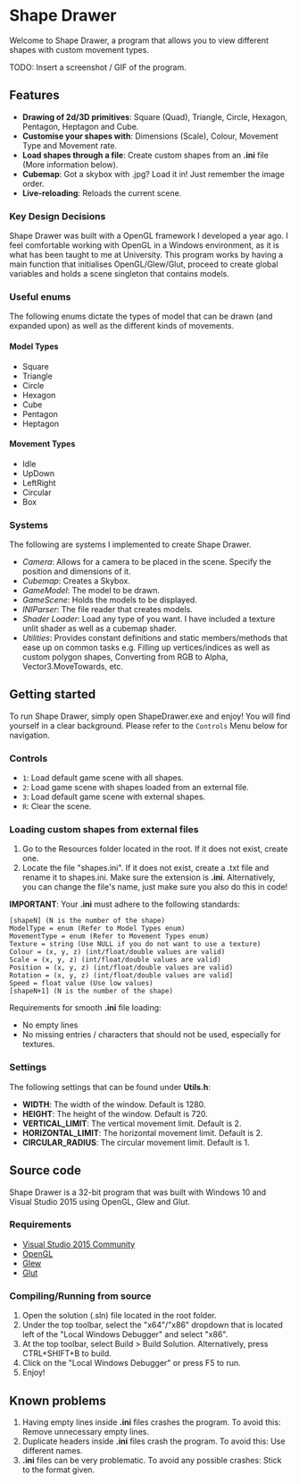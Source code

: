 # Shape Drawer

Welcome to Shape Drawer, a program that allows you to view different shapes with custom movement types.

TODO: Insert a screenshot / GIF of the program.

## Features

- **Drawing of 2d/3D primitives**: Square (Quad), Triangle, Circle, Hexagon, Pentagon, Heptagon and Cube.
- **Customise your shapes with**: Dimensions (Scale), Colour, Movement Type and Movement rate.
- **Load shapes through a file**: Create custom shapes from an **.ini** file (More information below).
- **Cubemap**: Got a skybox with .jpg? Load it in! Just remember the image order.
- **Live-reloading**: Reloads the current scene.

### Key Design Decisions

Shape Drawer was built with a OpenGL framework I developed a year ago. I feel comfortable working with OpenGL in a Windows environment, as it is what has been taught to me at University. This program works by having a main function that initialises OpenGL/Glew/Glut, proceed to create global variables and holds a scene singleton that contains models.

### Useful enums

The following enums dictate the types of model that can be drawn (and expanded upon) as well as the different kinds of movements.

#### Model Types

- Square
- Triangle
- Circle
- Hexagon
- Cube
- Pentagon
- Heptagon

#### Movement Types

- Idle
- UpDown
- LeftRight
- Circular
- Box

### Systems

The following are systems I implemented to create Shape Drawer.

- *Camera*: Allows for a camera to be placed in the scene. Specify the position and dimensions of it.
- *Cubemap*: Creates a Skybox.
- *GameModel*: The model to be drawn.
- *GameScene*: Holds the models to be displayed.
- *INIParser*: The file reader that creates models.
- *Shader Loader*: Load any type of you want. I have included a texture unlit shader as well as a cubemap shader.
- *Utilities*: Provides constant definitions and static members/methods that ease up on common tasks e.g. Filling up vertices/indices as well as custom polygon shapes, Converting from RGB to Alpha, Vector3.MoveTowards, etc.

## Getting started

To run Shape Drawer, simply open ShapeDrawer.exe and enjoy! You will find yourself in a clear background. Please refer to the `Controls` Menu below for navigation.

### Controls

- `1`: Load default game scene with all shapes.
- `2`: Load game scene with shapes loaded from an external file.
- `3`: Load default game scene with external shapes.
- `R`: Clear the scene.

### Loading custom shapes from external files

1. Go to the Resources folder located in the root. If it does not exist, create one.
2. Locate the file "shapes.ini". If it does not exist, create a .txt file and rename it to shapes.ini. Make sure the extension is **.ini**. Alternatively, you can change the file's name, just make sure you also do this in code!

**IMPORTANT**: Your **.ini** must adhere to the following standards:

```text
[shapeN] (N is the number of the shape)
ModelType = enum (Refer to Model Types enum)
MovementType = enum (Refer to Movement Types enum)
Texture = string (Use NULL if you do not want to use a texture)
Colour = (x, y, z) (int/float/double values are valid)
Scale = (x, y, z) (int/float/double values are valid)
Position = (x, y, z) (int/float/double values are valid)
Rotation = (x, y, z) (int/float/double values are valid]
Speed = float value (Use low values)
[shapeN+1] (N is the number of the shape)
```

Requirements for smooth **.ini** file loading:

- No empty lines
- No missing entries / characters that should not be used, especially for textures.

### Settings

The following settings that can be found under **Utils.h**:

- **WIDTH**: The width of the window. Default is 1280.
- **HEIGHT**: The height of the window. Default is 720.
- **VERTICAL_LIMIT**: The vertical movement limit. Default is 2.
- **HORIZONTAL_LIMIT**: The horizontal movement limit. Default is 2.
- **CIRCULAR_RADIUS**: The circular movement limit. Default is 1.

## Source code

Shape Drawer is a 32-bit program that was built with Windows 10 and Visual Studio 2015 using OpenGL, Glew and Glut.

### Requirements

- [Visual Studio 2015 Community](https://www.visualstudio.com/vs/older-downloads/)
- [OpenGL](https://www.khronos.org/opengl/wiki/Getting_Started#Downloading_OpenGL/)
- [Glew](http://glew.sourceforge.net/install.html/)
- [Glut](https://www.opengl.org/resources/libraries/glut/)

### Compiling/Running from source

1. Open the solution (.sln) file located in the root folder.
2. Under the top toolbar, select the "x64"/"x86" dropdown that is located left of the "Local Windows Debugger" and select "x86".
3. At the top toolbar, select Build > Build Solution. Alternatively, press CTRL+SHIFT+B to build.
4. Click on the "Local Windows Debugger" or press F5 to run.
5. Enjoy!

## Known problems

1. Having empty lines inside **.ini** files crashes the program. To avoid this: Remove unnecessary empty lines.
2. Duplicate headers inside **.ini** files crash the program. To avoid this: Use different names.
3. **.ini** files can be very problematic. To avoid any possible crashes: Stick to the format given.
